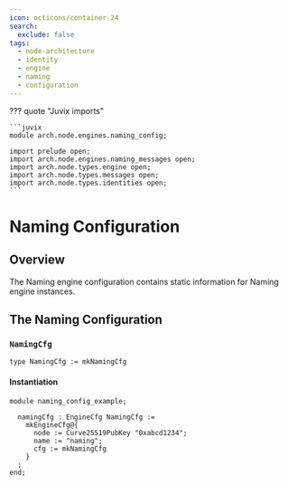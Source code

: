 ```yaml
---
icon: octicons/container-24
search:
  exclude: false
tags:
  - node-architecture
  - identity
  - engine
  - naming
  - configuration
---
```


??? quote "Juvix imports"

    ```juvix
    module arch.node.engines.naming_config;

    import prelude open;
    import arch.node.engines.naming_messages open;
    import arch.node.types.engine open;
    import arch.node.types.messages open;
    import arch.node.types.identities open;
    ```

# Naming Configuration

## Overview

The Naming engine configuration contains static information for Naming engine instances.

## The Naming Configuration

### `NamingCfg`

<!-- --8<-- [start:NamingCfg] -->
```juvix
type NamingCfg := mkNamingCfg
```
<!-- --8<-- [end:NamingCfg] -->

#### Instantiation

<!-- --8<-- [start:namingCfg] -->
```juvix extract-module-statements
module naming_config_example;

  namingCfg : EngineCfg NamingCfg :=
    mkEngineCfg@{
      node := Curve25519PubKey "0xabcd1234";
      name := "naming";
      cfg := mkNamingCfg
    }
  ;
end;
```
<!-- --8<-- [end:namingCfg] -->
